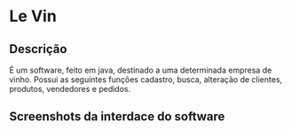 # Le Vin

## Descrição
É um software, feito em java, destinado a uma determinada empresa de vinho. Possui as seguintes funções cadastro, busca, alteração de clientes, produtos, vendedores e pedidos.



## Screenshots da interdace do software














